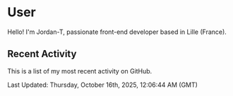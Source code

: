 # User

Hello! I'm Jordan-T, passionate front-end developer based in Lille (France).

## Recent Activity

This is a list of my most recent activity on GitHub.

<!--RECENT_ACTIVITY:start-->
<!--RECENT_ACTIVITY:end-->

<!--RECENT_ACTIVITY:last_update-->
Last Updated: Thursday, October 16th, 2025, 12:06:44 AM (GMT)
<!--RECENT_ACTIVITY:last_update_end-->
